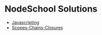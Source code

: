 # NodeSchool Solutions

* [Javascripting](https://github.com/kOtHaBh/NodeSchool-Solutions/tree/master/javascripting) 
* [Scopes-Chains-Closures](https://github.com/kOtHaBh/NodeSchool-Solutions/tree/master/scope-chains-closures)
